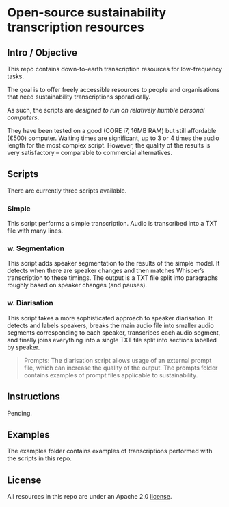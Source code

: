 # Open-source sustainability transcription resources

## Intro / Objective
This repo contains down-to-earth transcription resources for low-frequency tasks.

The goal is to offer freely accessible resources to people and organisations that need sustainability transcriptions sporadically.

As such, the scripts are *designed to run on relatively humble personal computers*. 

They have been tested on a good (CORE i7, 16MB RAM) but still affordable (€500) computer. Waiting times are significant, up to 3 or 4 times the audio length for the most complex script. However, the quality of the results is very satisfactory – comparable to commercial alternatives.

## Scripts
There are currently three scripts available.

### Simple
This script performs a simple transcription. Audio is transcribed into a TXT file with many lines.

### w. Segmentation
This script adds speaker segmentation to the results of the simple model. It detects when there are speaker changes and then matches Whisper’s transcription to these timings. The output is a TXT file split into paragraphs roughly based on speaker changes (and pauses).

### w. Diarisation
This script takes a more sophisticated approach to speaker diarisation. It detects and labels speakers, breaks the main audio file into smaller audio segments corresponding to each speaker, transcribes each audio segment, and finally joins everything into a single TXT file split into sections labelled by speaker.

> Prompts: The diarisation script allows usage of an external prompt file, which can increase the quality of the output. The prompts folder contains examples of prompt files applicable to sustainability.

## Instructions
Pending.

## Examples
The examples folder contains examples of transcriptions performed with the scripts in this repo.

## License
 All resources in this repo are under an Apache 2.0 [license](LICENSE-2.0.txt).